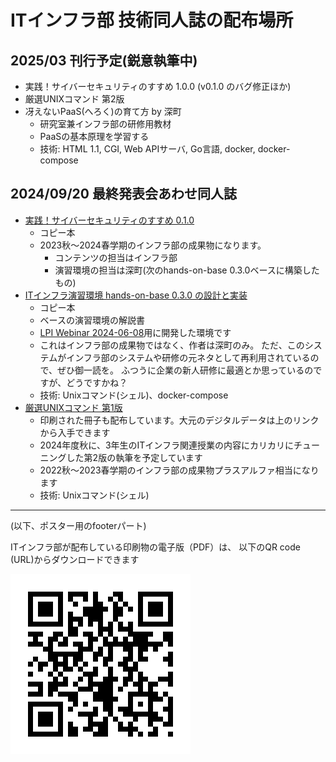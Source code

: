 # ITインフラ部 技術同人誌の配布場所

## 2025/03 刊行予定(鋭意執筆中)

- 実践！サイバーセキュリティのすすめ 1.0.0 (v0.1.0 のバグ修正ほか)
- 厳選UNIXコマンド 第2版
- 冴えないPaaS(へろく)の育て方 by 深町
    - 研究室兼インフラ部の研修用教材
    - PaaSの基本原理を学習する
    - 技術: HTML 1.1, CGI, Web APIサーバ, Go言語, docker, docker-compose

## 2024/09/20 最終発表会あわせ同人誌

- [実践！サイバーセキュリティのすすめ 0.1.0](techbook-hands-on-cse2024.0.1.0.pdf)
    - コピー本
    - 2023秋〜2024春学期のインフラ部の成果物になります。
        - コンテンツの担当はインフラ部
        - 演習環境の担当は深町(次のhands-on-base 0.3.0ベースに構築したもの)
- [ITインフラ演習環境 hands-on-base 0.3.0 の設計と実装](hands-on-base-setup.0.3.0.pdf)
    - コピー本
    - ベースの演習環境の解説書
    - [LPI Webinar 2024-06-08](https://lpic-2024q2.demo.fml.org/)用に開発した環境です
    - これはインフラ部の成果物ではなく、作者は深町のみ。
      ただ、このシステムがインフラ部のシステムや研修の元ネタとして再利用されているので、ぜひ御一読を。
      ふつうに企業の新人研修に最適とか思っているのですが、どうですかね？
    - 技術: Unixコマンド(シェル)、docker-compose
- [厳選UNIXコマンド 第1版](https://selected-unix-commands.techbooks.fml.org/)
    - 印刷された冊子も配布しています。大元のデジタルデータは上のリンクから入手できます
    - 2024年度秋に、3年生のITインフラ関連授業の内容にカリカリにチューニングした第2版の執筆を予定しています
    - 2022秋〜2023春学期のインフラ部の成果物プラスアルファ相当になります
    - 技術: Unixコマンド(シェル)

<HR>
(以下、ポスター用のfooterパート)

ITインフラ部が配布している印刷物の電子版（PDF）は、
以下のQR code (URL)からダウンロードできます

![](QR_945704.png)
